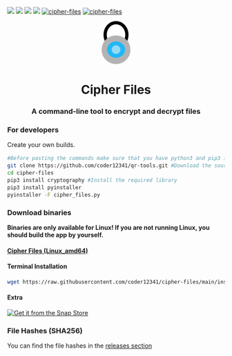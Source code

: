 [![](https://img.shields.io/badge/version-1.0-green)](https://github.com/coder12341/cipher-files/releases/tag/1.0.0)
![](https://img.shields.io/badge/license-GPLv3-blue)
![](https://img.shields.io/badge/language-Python3-red)
![](https://img.shields.io/badge/platform-Linux-lightgrey)
[![cipher-files](https://snapcraft.io/cipher-files/badge.svg)](https://snapcraft.io/cipher-files)
[![cipher-files](https://snapcraft.io/cipher-files/trending.svg?name=0)](https://snapcraft.io/cipher-files)

<p align='center'>
<img src=icon.png height="100">
<h1 align='center'>Cipher Files</h1>
</p>
<p align='center'>
</p>
<p align='center'>
  <h3 align='center'>A command-line tool to encrypt and decrypt files</h3>
</p>

### For developers

Create your own builds.

``` bash
#Before pasting the commands make sure that you have python3 and pip3 installed!
git clone https://github.com/coder12341/qr-tools.git #Download the source code
cd cipher-files
pip3 install cryptography #Install the required library
pip3 install pyinstaller
pyinstaller -F cipher_files.py
```

### Download binaries

**Binaries are only available for Linux! If you are not running Linux, you should build the app by yourself.**

#### [Cipher Files (Linux_amd64)](https://github.com/coder12341/cipher-files/releases/download/1.0.0/cipher-files_linux_amd64)

#### Terminal Installation
```bash
wget https://raw.githubusercontent.com/coder12341/cipher-files/main/install.sh && chmod +x install.sh && sudo ./install.sh && rm install.sh && echo Installed!
```

#### Extra
[![Get it from the Snap Store](https://snapcraft.io/static/images/badges/en/snap-store-black.svg)](https://snapcraft.io/cipher-files)


### File Hashes (SHA256)
You can find the file hashes in the [releases section](https://github.com/coder12341/cipher-files/releases/tag/1.0.0)
